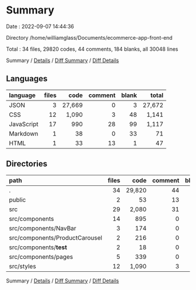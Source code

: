 # Summary

Date : 2022-09-07 14:44:36

Directory /home/williamglass/Documents/ecommerce-app-front-end

Total : 34 files,  29820 codes, 44 comments, 184 blanks, all 30048 lines

Summary / [Details](details.md) / [Diff Summary](diff.md) / [Diff Details](diff-details.md)

## Languages
| language | files | code | comment | blank | total |
| :--- | ---: | ---: | ---: | ---: | ---: |
| JSON | 3 | 27,669 | 0 | 3 | 27,672 |
| CSS | 12 | 1,090 | 3 | 48 | 1,141 |
| JavaScript | 17 | 990 | 28 | 99 | 1,117 |
| Markdown | 1 | 38 | 0 | 33 | 71 |
| HTML | 1 | 33 | 13 | 1 | 47 |

## Directories
| path | files | code | comment | blank | total |
| :--- | ---: | ---: | ---: | ---: | ---: |
| . | 34 | 29,820 | 44 | 184 | 30,048 |
| public | 2 | 53 | 13 | 2 | 68 |
| src | 29 | 2,080 | 31 | 147 | 2,258 |
| src/components | 14 | 895 | 0 | 82 | 977 |
| src/components/NavBar | 3 | 174 | 0 | 16 | 190 |
| src/components/ProductCarousel | 2 | 216 | 0 | 14 | 230 |
| src/components/__test__ | 2 | 18 | 0 | 11 | 29 |
| src/components/pages | 5 | 339 | 0 | 29 | 368 |
| src/styles | 12 | 1,090 | 3 | 48 | 1,141 |

Summary / [Details](details.md) / [Diff Summary](diff.md) / [Diff Details](diff-details.md)